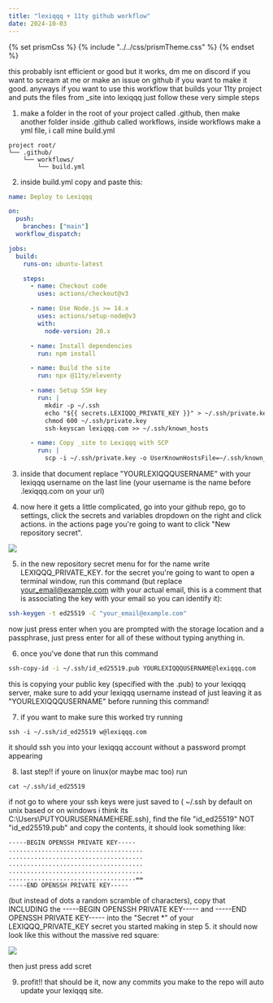 ```yaml
---
title: "lexiqqq + 11ty github workflow"
date: 2024-10-03
---
```


{% set prismCss %} {% include "../../css/prismTheme.css" %} {% endset %}
<style>
    {{ prismCss | cssmin | safe }}
</style>

this probably isnt efficient or good but it works, dm me on discord if you want to scream at me or make an issue on github if you want to make it good. anyways if you want to use this workflow that builds your 11ty project and puts the files from _site into lexiqqq just follow these very simple steps

1. make a folder in the root of your project called .github, then make another folder inside .github called workflows, inside workflows make a yml file, i call mine build.yml

```
project root/
└── .github/
    └── workflows/
        └── build.yml
```

2. inside build.yml copy and paste this:

```yml
name: Deploy to Lexiqqq

on:
  push:
    branches: ["main"]
  workflow_dispatch:

jobs:
  build:
    runs-on: ubuntu-latest

    steps:
      - name: Checkout code
        uses: actions/checkout@v3

      - name: Use Node.js >= 14.x
        uses: actions/setup-node@v3
        with:
          node-version: 20.x

      - name: Install dependencies
        run: npm install

      - name: Build the site
        run: npx @11ty/eleventy

      - name: Setup SSH key
        run: |
          mkdir -p ~/.ssh
          echo "${{ secrets.LEXIQQQ_PRIVATE_KEY }}" > ~/.ssh/private.key
          chmod 600 ~/.ssh/private.key
          ssh-keyscan lexiqqq.com >> ~/.ssh/known_hosts

      - name: Copy _site to Lexiqqq with SCP
        run: |
          scp -i ~/.ssh/private.key -o UserKnownHostsFile=~/.ssh/known_hosts -o StrictHostKeyChecking=no -r _site/* YOURLEXIQQQUSERNAME@lexiqqq.com:/home/YOURLEXIQQQUSERNAME/public_html/
```

3. inside that document replace "YOURLEXIQQQUSERNAME" with your lexiqqq username on the last line (your username is the name before .lexiqqq.com on your url)

4. now here it gets a little complicated, go into your github repo, go to settings, click the secrets and variables dropdown on the right and click actions. in the actions page you're going to want to click "New repository secret".

![](https://i.imgur.com/3JxV4Eq.png)

5. in the new repository secret menu for for the name write LEXIQQQ_PRIVATE_KEY. for the secret you're going to want to open a terminal window, run this command (but replace your_email@example.com with your actual email, this is a comment that is associating the key with your email so you can identify it):

```bash
ssh-keygen -t ed25519 -C "your_email@example.com"
```

now just press enter when you are prompted with the storage location and a passphrase, just press enter for all of these without typing anything in.

6. once you've done that run this command

```bash
ssh-copy-id -i ~/.ssh/id_ed25519.pub YOURLEXIQQQUSERNAME@lexiqqq.com
```

this is copying your public key (specified with the .pub) to your lexiqqq server, make sure to add your lexiqqq username instead of just leaving it as "YOURLEXIQQQUSERNAME" before running this command!

7. if you want to make sure this worked try running

```
ssh -i ~/.ssh/id_ed25519 w@lexiqqq.com
```

it should ssh you into your lexiqqq account without a password prompt appearing

8. last step!! if youre on linux(or maybe mac too) run

```
cat ~/.ssh/id_ed25519
```

if not go to where your ssh keys were just saved to ( ~/.ssh by default on unix based or on windows i think its C:\Users\PUTYOURUSERNAMEHERE\.ssh), find the file "id_ed25519" NOT "id_ed25519.pub" and copy the contents, it should look something like:

```
-----BEGIN OPENSSH PRIVATE KEY-----
.....................................
.....................................
.....................................
.....................................
...................................==
-----END OPENSSH PRIVATE KEY-----
```

(but instead of dots a random scramble of characters), copy that INCLUDING the -----BEGIN OPENSSH PRIVATE KEY----- and -----END OPENSSH PRIVATE KEY----- into the "Secret *" of your LEXIQQQ_PRIVATE_KEY secret you started making in step 5. it should now look like this without the massive red square:

![](https://i.imgur.com/tpaisrn.png)

then just press add scret

9. profit!! that should be it, now any commits you make to the repo will auto update your lexiqqq site.